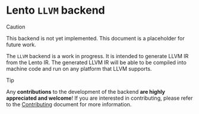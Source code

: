 # Lento `LLVM` backend

> [!CAUTION]
> This backend is not yet implemented.
> This document is a placeholder for future work.

The `LLVM` backend is a work in progress. It is intended to generate LLVM IR from the Lento IR.
The generated LLVM IR will be able to be compiled into machine code and run on any platform that LLVM supports.

> [!TIP]
> Any **contributions** to the development of the backend **are highly appreciated and welcome**!
> If you are interested in contributing, please refer to the [Contributing](../../CONTRIBUTING.md) document for more information.
